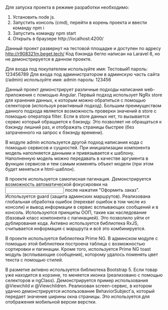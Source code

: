 Для запуска проекта в режиме разработки необходимо:
1. Установить node js.
2. Запустить консоль (cmd), перейти в корень проекта и ввести команду npm i
3. Запустить команду npm start
4. Открыть в браузере http://localhost:4200/

Данный проект развернут на тестовой площадке и доступен по адресу http://r908321m.beget.tech/
Код бэкэнда бегло написан на Laravel 8, но не демонстрируется в данном проекте.

Для входа под покупателем используйте имя: Тестовый1 пароль: 123456789
Для входа под администратором в админскую часть сайта (/admin) используйте имя: admin пароль: 123456

Данный проект демонстрирует различные подходы написания web-приложения с помощью Angular.
Первый подход использует NgRx store для хранения данных, к которым можно обратиться с помощью селекторов (используя реактивный подход). Большим преимуществом данного подхода является возможность проверки значений в store с помощью оператора filter. Если в store данных  нет, то вызывается сервис который обращается к бэкэнду. Это позволяет не обращаться к бэкэнду лишний раз, и отображать страницы быстрее (без затраченного на запрос к бэкэнду времени).

В модуле admin используется другой подход написания кода с помощью сервисов и сущностей. При инициализации компонента модель наполняется данными и привязывается к шаблону. Наполненную модель можно передавать в качестве аргумента в функции сервисов и тем самым изменять объект модели (при этом будет меняться и html-шаблон).

В проекте используется самописная пагинация. Демонстрируется возможность автоматической фокусировки на <input> после нажатия "Оформить заказ". 
Используется guard (защита админских маршрутов). Реализована глобальная обработка ошибок (перехват ошибок в том числе из консоли) и вывод информации в сервис всплывающих сообщений и в консоль. Используются принципы ООП, такие как наследование (базовый класс компонента с пагинацией). Это позволило уйти от дублирования кода. Активно используется библиотека RxJS, считывается информация с маршрута и всё это комбинируется.

В проекте используется библиотека Prime NG. В админском модуле с помощью этой библиотеки построена таблица с возможностью сортировки 
и пагинации. Кроме того, используется Prime NG toast модуль (всплывающие сообщения), которому удалось поменять цвет текста с помощью стилей.

В разметке активно используется библиотека Bootstrap 5. Если товар уже находится в корзине, то меняется иконка (реализовано с помощью селекторов и ngClass). Демонстрируется пример использования @Viewchild и @Viewchildren. Реализован screen-сервис, в котором удачно демонстрируется использование BehaviorSubject'а, который передает значение ширины окна страницы. Это используется для отображения мобильной версии верстки.
